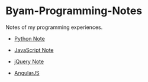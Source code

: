 # Byam-Programming-Notes
Notes of my programming experiences.

* [Python Note](https://github.com/byam/Byam-Programming-Notes/blob/master/python-note/README.md)

* [JavaScript Note](https://github.com/byam/Byam-Programming-Notes/blob/master/js-note/README.md)

* [jQuery Note](https://github.com/byam/Programming-Notes/tree/master/jquery-note)

* [AngularJS](https://github.com/byam/Programming-Notes/tree/master/angularjs-note)